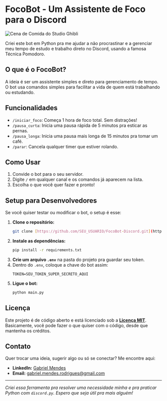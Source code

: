 # FocoBot - Um Assistente de Foco para o Discord

![Cena de Comida do Studio Ghibli](https://media4.giphy.com/media/v1.Y2lkPTc5MGI3NjExdzY2ZmNpeGExaGw3bDd3c3FzeHhmeTl6MGZueXN2cXB1NDhlczJkZiZlcD12MV9pbnRlcm5hbF9naWZfYnlfaWQmY3Q9Zw/6XX4V0O8a0xdS/giphy.gif)

Criei este bot em Python pra me ajudar a não procrastinar e a gerenciar meu tempo de estudo e trabalho direto no Discord, usando a famosa Técnica Pomodoro.

## O que é o FocoBot?

A ideia é ser um assistente simples e direto para gerenciamento de tempo. O bot usa comandos simples para facilitar a vida de quem está trabalhando ou estudando.

## Funcionalidades

-   `/iniciar_foco`: Começa 1 hora de foco total. Sem distrações!
-   `/pausa_curta`: Inicia uma pausa rápida de 5 minutos pra esticar as pernas.
-   `/pausa_longa`: Inicia uma pausa mais longa de 15 minutos pra tomar um café.
-   `/parar`: Cancela qualquer timer que estiver rolando.

## Como Usar

1.  Convide o bot para o seu servidor.
2.  Digite `/` em qualquer canal e os comandos já aparecem na lista.
3.  Escolha o que você quer fazer e pronto!

## Setup para Desenvolvedores

Se você quiser testar ou modificar o bot, o setup é esse:

1.  **Clone o repositório:**
    ```bash
    git clone [https://github.com/SEU_USUARIO/FocoBot-Discord.git](https://github.com/SEU_USUARIO/FocoBot-Discord.git)
    ```
2.  **Instale as dependências:**
    ```bash
    pip install -r requirements.txt
    ```
3.  **Crie um arquivo `.env`** na pasta do projeto pra guardar seu token.
4.  Dentro do `.env`, coloque a chave do bot assim:
    ```
    TOKEN=SEU_TOKEN_SUPER_SECRETO_AQUI
    ```
5.  **Ligue o bot:**
    ```bash
    python main.py
    ```

## Licença

Este projeto é de código aberto e está licenciado sob a **[Licença MIT](LICENSE)**. Basicamente, você pode fazer o que quiser com o código, desde que mantenha os créditos.

## Contato

Quer trocar uma ideia, sugerir algo ou só se conectar? Me encontre aqui:

-   **LinkedIn:** [Gabriel Mendes](https://www.linkedin.com/in/gabriel-mendes2499/)
-   **Email:** [gabriel.mendes.rodrigues@gmail.com](mailto:gabriel.mendes.rodrigues@gmail.com)

---
*Criei essa ferramenta pra resolver uma necessidade minha e pra praticar Python com `discord.py`. Espero que seja útil pra mais alguém!*

